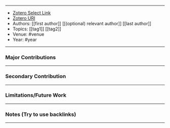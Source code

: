 ### 
---
- [Zotero Select Link](link)
- [Zotero URI](link)
- Authors: [[first author]] [[(optional) relevant author]] [[last author]] 
- Topics: [[tag1]] [[tag2]]
- Venue: #venue
- Year: #year
---
### Major Contributions
---
### Secondary Contribution
---
### Limitations/Future Work
---
### Notes (Try to use backlinks)
---
